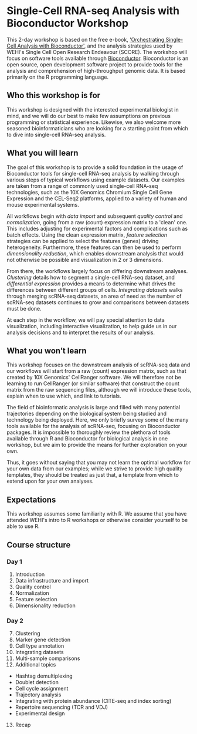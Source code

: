 # Single-Cell RNA-seq Analysis with Bioconductor Workshop

This 2-day workshop is based on the free e-book, ['Orchestrating Single-Cell Analysis with Bioconductor'](https://osca.bioconductor.org), and the analysis strategies used by WEHI's Single Cell Open Research Endeavour (SCORE).
The workshop will focus on software tools available through [Bioconductor](https://bioconductor.org/).
Bioconductor is an open source, open development software project to provide tools for the analysis and comprehension of high-throughput genomic data.
It is based primarily on the R programming language.

## Who this workshop is for

This workshop is designed with the interested experimental biologist in mind, and we will do our best to make few assumptions on previous programming or statistical experience.
Likewise, we also welcome more seasoned bioinformaticians who are looking for a starting point from which to dive into single-cell RNA-seq analysis.

## What you will learn

The goal of this workshop is to provide a solid foundation in the usage of Bioconductor tools for single-cell RNA-seq analysis by walking through various steps of typical workflows using example datasets. 
Our examples are taken from a range of commonly used single-cell RNA-seq technologies, such as the 10X Genomics Chromium Single Cell Gene Expression and the CEL-Seq2 platforms, applied to a variety of human and mouse experimental systems.

All workflows begin with *data import* and subsequent *quality control* and *normalization*, going from a raw (count) expression matrix to a 'clean' one.
This includes adjusting for experimental factors and complications such as batch effects.
Using the clean expression matrix, *feature selection* strategies can be applied to select the features (genes) driving heterogeneity.
Furthermore, these features can then be used to perform *dimensionality reduction*, which enables downstream analysis that would not otherwise be possible and visualization in 2 or 3 dimensions.

From there, the workflows largely focus on differing downstream analyses.
*Clustering* details how to segment a single-cell RNA-seq dataset, and *differential expression* provides a means to determine what drives the differences between different groups of cells.
*Integrating datasets* walks through merging scRNA-seq datasets, an area of need as the number of scRNA-seq datasets continues to grow and comparisons between datasets must be done.

At each step in the workflow, we will pay special attention to data visualization, including interactive visualization, to help guide us in our analysis decisions and to interpret the results of our analysis.

## What you won’t learn

This workshop focuses on the downstream analysis of scRNA-seq data and our workflows will start from a raw (count) expression matrix, such as that created by 10X Genomics' CellRanger software.
We will therefore not be learning to run CellRanger (or similar software) that construct the count matrix from the raw sequencing files, although we will introduce these tools, explain when to use which, and link to tutorials.

The field of bioinformatic analysis is large and filled with many potential trajectories depending on the biological system being studied and technology being deployed.
Here, we only briefly survey some of the many tools available for the analysis of scRNA-seq, focusing on Bioconductor packages.
It is impossible to thoroughly review the plethora of tools available through R and Bioconductor for biological analysis in one workshop, but we aim to provide the means for further exploration on your own.

Thus, it goes without saying that you may not learn the optimal workflow for your own data from our examples; while we strive to provide high quality templates, they should be treated as just that, a template from which to extend upon for your own analyses.

## Expectations

This workshop assumes some familiarity with R.
We assume that you have attended WEHI's intro to R workshops or otherwise consider yourself to be able to use R.

## Course structure

### Day 1

1. Introduction
2. Data infrastructure and import
3. Quality control
4. Normalization
5. Feature selection
6. Dimensionality reduction

### Day 2

7. Clustering
8. Marker gene detection
9. Cell type annotation
10. Integrating datasets
11. Multi-sample comparisons
12. Additional topics
  - Hashtag demultiplexing
  - Doublet detection
  - Cell cycle assignment
  - Trajectory analysis
  - Integrating with protein abundance (CITE-seq and index sorting)
  - Repertoire sequencing (TCR and VDJ)
  - Experimental design
13. Recap
